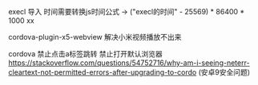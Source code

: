 ﻿execl 导入 时间需要转换js时间公式  ->  ("execl的时间" - 25569) * 86400 * 1000 xx
 
 cordova-plugin-x5-webview 解决小米视频播放不出来
 
 cordova 禁止点击a标签跳转 禁止打开默认浏览器  <allow-navigation href="http://*/*" />
 https://stackoverflow.com/questions/54752716/why-am-i-seeing-neterr-cleartext-not-permitted-errors-after-upgrading-to-cordo (安卓9安全问题)

 
 
 
